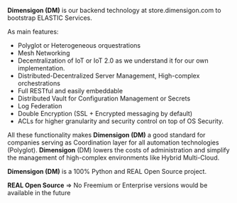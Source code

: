 **Dimensigon (DM)** is our backend technology at store.dimensigon.com to bootstrap ELASTIC Services.

As main features:

- Polyglot or Heterogeneous orquestrations
- Mesh Networking
- Decentralization of IoT or IoT 2.0 as we understand it for our own implementation.
- Distributed-Decentralized Server Management, High-complex orchestrations
- Full RESTful and easily embeddable
- Distributed Vault for Configuration Management or Secrets
- Log Federation
- Double Encryption (SSL + Encrypted messaging by default)
- ACLs for higher granularity and security control on top of OS Security.


All these functionality makes **Dimensigon (DM)** a good standard for companies serving as Coordination layer for all automation technologies (Polyglot).
**Dimensigon** (DM) lowers the costs of administration and simplify the management of high-complex environments like Hybrid Multi-Cloud.
 

**Dimensigon (DM)** is a 100% Python and REAL Open Source project.

**REAL Open Source** => No Freemium or Enterprise versions would be available in the future
